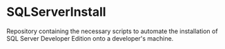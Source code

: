 # SQLServerInstall
Repository containing the necessary scripts to automate the installation of SQL Server Developer Edition onto a developer's machine.
